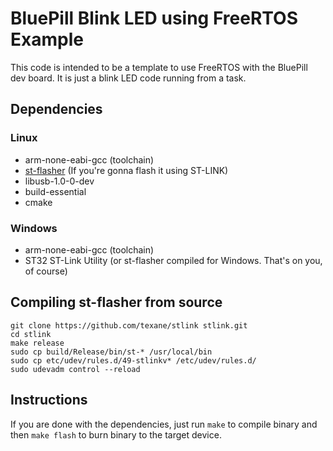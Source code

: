 # BluePill Blink LED using FreeRTOS Example

This code is intended to be a template to use FreeRTOS with the BluePill dev board.
It is just a blink LED code running from a task.


## Dependencies

### Linux
- arm-none-eabi-gcc (toolchain)
- [st-flasher](https://github.com/texane/stlink) (If you're gonna flash it using ST-LINK)
- libusb-1.0-0-dev
- build-essential
- cmake

### Windows
- arm-none-eabi-gcc (toolchain)
- ST32 ST-Link Utility (or st-flasher compiled for Windows. That's on you, of course)


## Compiling st-flasher from source
```
git clone https://github.com/texane/stlink stlink.git
cd stlink
make release
sudo cp build/Release/bin/st-* /usr/local/bin
sudo cp etc/udev/rules.d/49-stlinkv* /etc/udev/rules.d/
sudo udevadm control --reload
```

## Instructions

If you are done with the dependencies, just run `make` to compile binary and then `make flash` to burn binary to the target device.
